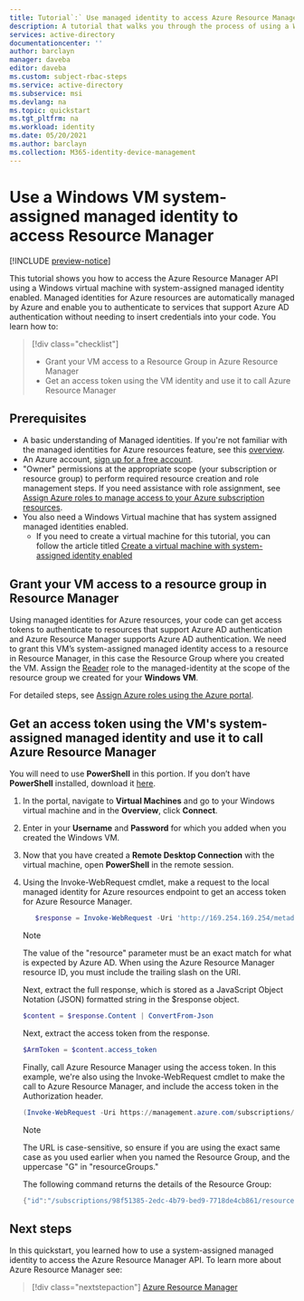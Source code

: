 ```yaml
---
title: Tutorial`:` Use managed identity to access Azure Resource Manager - Windows - Azure AD
description: A tutorial that walks you through the process of using a Windows VM system-assigned managed identity to access Azure Resource Manager.
services: active-directory
documentationcenter: ''
author: barclayn
manager: daveba
editor: daveba
ms.custom: subject-rbac-steps
ms.service: active-directory
ms.subservice: msi
ms.devlang: na
ms.topic: quickstart
ms.tgt_pltfrm: na
ms.workload: identity
ms.date: 05/20/2021
ms.author: barclayn
ms.collection: M365-identity-device-management
---
```


# Use a Windows VM system-assigned managed identity to access Resource Manager

[!INCLUDE [preview-notice](../../../includes/active-directory-msi-preview-notice.md)]

This tutorial shows you how to access the Azure Resource Manager API using a Windows virtual machine with system-assigned managed identity enabled. Managed identities for Azure resources are automatically managed by Azure and enable you to authenticate to services that support Azure AD authentication without needing to insert credentials into your code. You learn how to:

> [!div class="checklist"] 
> * Grant your VM access to a Resource Group in Azure Resource Manager 
> * Get an access token using the VM identity and use it to call Azure Resource Manager

## Prerequisites

- A basic understanding of Managed identities. If you're not familiar with the managed identities for Azure resources feature, see this [overview](overview.md).
- An Azure account, [sign up for a free account](https://azure.microsoft.com/free/).
- "Owner" permissions at the appropriate scope (your subscription or resource group) to perform required resource creation and role management steps. If you need assistance with role assignment, see [Assign Azure roles to manage access to your Azure subscription resources](../../role-based-access-control/role-assignments-portal.md).
- You also need a Windows Virtual machine that has system assigned managed identities enabled.
  - If you need to create  a virtual machine for this tutorial, you can follow the article titled [Create a virtual machine with system-assigned identity enabled](./qs-configure-portal-windows-vm.md#system-assigned-managed-identity)

## Grant your VM access to a resource group in Resource Manager

Using managed identities for Azure resources, your code can get access tokens to authenticate to resources that support Azure AD authentication and Azure Resource Manager supports Azure AD authentication.  We need to grant this VM’s system-assigned managed identity access to a resource in Resource Manager, in this case the Resource Group where you created the VM. Assign the [Reader](../role-based-access-control/built-in-roles.md#reader) role to the managed-identity at the scope of the resource group we created for your **Windows VM**.
 
For detailed steps, see [Assign Azure roles using the Azure portal](../role-based-access-control/role-assignments-portal.md).

## Get an access token using the VM's system-assigned managed identity and use it to call Azure Resource Manager 

You will need to use **PowerShell** in this portion.  If you don’t have **PowerShell** installed, download it [here](/powershell/azure/). 

1.	In the portal, navigate to **Virtual Machines** and go to your Windows virtual machine and in the **Overview**, click **Connect**. 
2.	Enter in your **Username** and **Password** for which you added when you created the Windows VM. 
3.	Now that you have created a **Remote Desktop Connection** with the virtual machine, open **PowerShell** in the remote session. 
4.	Using the Invoke-WebRequest cmdlet, make a request to the local managed identity for Azure resources endpoint to get an access token for Azure Resource Manager.

    ```powershell
       $response = Invoke-WebRequest -Uri 'http://169.254.169.254/metadata/identity/oauth2/token?api-version=2018-02-01&resource=https://management.azure.com/' -Method GET -Headers @{Metadata="true"}
    ```
    
    > [!NOTE]
    > The value of the "resource" parameter must be an exact match for what is expected by Azure AD. When using the Azure Resource Manager resource ID, you must include the trailing slash on the URI.
    
    Next, extract the full response, which is stored as a JavaScript Object Notation (JSON) formatted string in the $response object. 
    
    ```powershell
    $content = $response.Content | ConvertFrom-Json
    ```
    Next, extract the access token from the response.
    
    ```powershell
    $ArmToken = $content.access_token
    ```
    
    Finally, call Azure Resource Manager using the access token. In this example, we're also using the Invoke-WebRequest cmdlet to make the call to Azure Resource Manager, and include the access token in the Authorization header.
    
    ```powershell
    (Invoke-WebRequest -Uri https://management.azure.com/subscriptions/<SUBSCRIPTION ID>/resourceGroups/<RESOURCE GROUP>?api-version=2016-06-01 -Method GET -ContentType "application/json" -Headers @{ Authorization ="Bearer $ArmToken"}).content
    ```
    > [!NOTE] 
    > The URL is case-sensitive, so ensure if you are using the exact same case as you used earlier when you named the Resource Group, and the uppercase "G" in "resourceGroups."
        
    The following command returns the details of the Resource Group:

    ```powershell
    {"id":"/subscriptions/98f51385-2edc-4b79-bed9-7718de4cb861/resourceGroups/DevTest","name":"DevTest","location":"westus","properties":{"provisioningState":"Succeeded"}}
    ```

## Next steps

In this quickstart, you learned how to use a system-assigned managed identity to access the Azure Resource Manager API.  To learn more about Azure Resource Manager see:

> [!div class="nextstepaction"]
>[Azure Resource Manager](../../azure-resource-manager/management/overview.md)